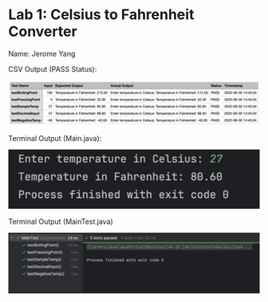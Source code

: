 # Lab 1: Celsius to Fahrenheit Converter

Name: Jerome Yang

CSV Output (PASS Status):

![CSV Screeshot](csv_screenshot.png)

Terminal Output (Main.java):

![](terminal_screenshot-1.png)

Terminal Output (MainTest.java)

![](test-screenshot.png)




